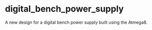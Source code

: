 # digital_bench_power_supply
A new design for a digital bench power supply built using the Atmega8.
